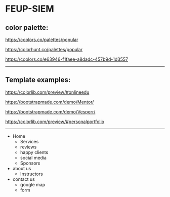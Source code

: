 # FEUP-SIEM

## color palette:
https://coolors.co/palettes/popular

https://colorhunt.co/palettes/popular

https://coolors.co/e63946-f1faee-a8dadc-457b9d-1d3557

------------------
## Template examples:

https://colorlib.com/preview/#onlineedu

https://bootstrapmade.com/demo/Mentor/

https://bootstrapmade.com/demo/Vesperr/

https://colorlib.com/preview/#personalportfolio



------------------
* Home
  * Services
  * reviews
  * happy clients
  * social media
  * Sponsors
* about us
  * Instructors
* contact us
  * google map
  * form
